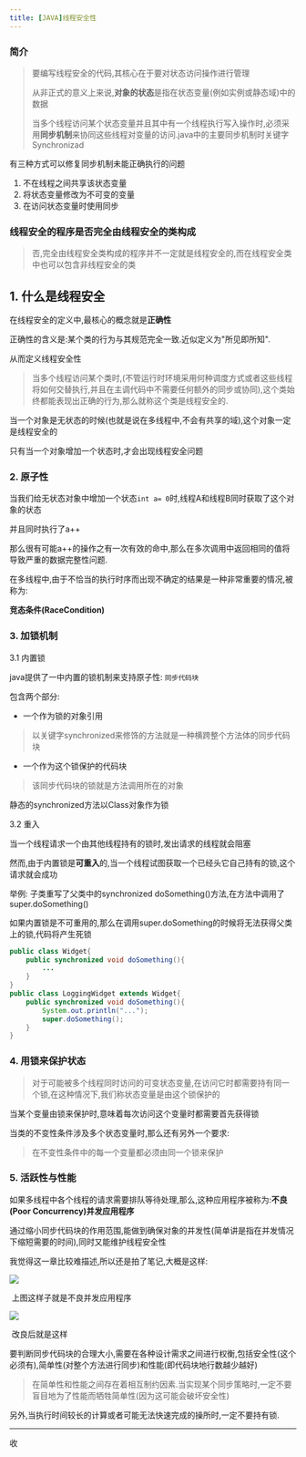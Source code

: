 ```yaml
---
title: [JAVA]线程安全性
---
```

### 简介

> 要编写线程安全的代码,其核心在于要对状态访问操作进行管理
>
> 从非正式的意义上来说,**对象的状态**是指在状态变量(例如实例或静态域)中的数据
>
> 当多个线程访问某个状态变量并且其中有一个线程执行写入操作时,必须采用**同步机制**来协同这些线程对变量的访问.java中的主要同步机制时关键字Synchronizad

有三种方式可以修复同步机制未能正确执行的问题

1. 不在线程之间共享该状态变量
2. 将状态变量修改为不可变的变量
3. 在访问状态变量时使用同步

### 线程安全的程序是否完全由线程安全的类构成

> 否,完全由线程安全类构成的程序并不一定就是线程安全的,而在线程安全类中也可以包含非线程安全的类

## 1. 什么是线程安全

在线程安全的定义中,最核心的概念就是**正确性**

正确性的含义是:某个类的行为与其规范完全一致.近似定义为"所见即所知".

从而定义线程安全性

> 当多个线程访问某个类时,(不管运行时环境采用何种调度方式或者这些线程将如何交替执行,并且在主调代码中不需要任何额外的同步或协同),这个类始终都能表现出正确的行为,那么就称这个类是线程安全的.

当一个对象是无状态的时候(也就是说在多线程中,不会有共享的域),这个对象一定是线程安全的

只有当一个对象增加一个状态时,才会出现线程安全问题

### 2. 原子性

当我们给无状态对象中增加一个状态`int a= 0`时,线程A和线程B同时获取了这个对象的状态

并且同时执行了a++

那么很有可能a++的操作之有一次有效的命中,那么在多次调用中返回相同的值将导致严重的数据完整性问题.

在多线程中,由于不恰当的执行时序而出现不确定的结果是一种非常重要的情况,被称为:

**竞态条件(RaceCondition)**

### 3. 加锁机制

3.1 内置锁

java提供了一中内置的锁机制来支持原子性: `同步代码块`

包含两个部分:

- 一个作为锁的对象引用

> 以关键字synchronized来修饰的方法就是一种横跨整个方法体的同步代码块

- 一个作为这个锁保护的代码块

> 该同步代码块的锁就是方法调用所在的对象

静态的synchronized方法以Class对象作为锁

3.2 重入

当一个线程请求一个由其他线程持有的锁时,发出请求的线程就会阻塞

然而,由于内置锁是**可重入**的,当一个线程试图获取一个已经头它自己持有的锁,这个请求就会成功

举例: 子类重写了父类中的synchronized doSomething()方法,在方法中调用了super.doSomething()

如果内置锁是不可重用的,那么在调用super.doSomething的时候将无法获得父类上的锁,代码将产生死锁

````java
public class Widget{
    public synchronized void doSomething(){
        ...
    }
}
public class LoggingWidget extends Widget{
    public synchronized void doSomething(){
        System.out.println("...");
        super.doSomething();
    }
}
````

### 4. 用锁来保护状态

> 对于可能被多个线程同时访问的可变状态变量,在访问它时都需要持有同一个锁,在这种情况下,我们称状态变量是由这个锁保护的

当某个变量由锁来保护时,意味着每次访问这个变量时都需要首先获得锁

当类的不变性条件涉及多个状态变量时,那么还有另外一个要求:

> 在不变性条件中的每一个变量都必须由同一个锁来保护

### 5. 活跃性与性能

如果多线程中各个线程的请求需要排队等待处理,那么,这种应用程序被称为:**不良(Poor Concurrency)并发应用程序**

通过缩小同步代码块的作用范围,能做到确保对象的并发性(简单讲是指在并发情况下缩短需要的时间),同时又能维护线程安全性

我觉得这一章比较难描述,所以还是拍了笔记,大概是这样:

![](https://raw.githubusercontent.com/nblilili/pic/master/pic/20181207202721.png)

​        上图这样子就是不良并发应用程序

![](https://raw.githubusercontent.com/nblilili/pic/master/pic/20181207202753.png)

​          改良后就是这样

要判断同步代码块的合理大小,需要在各种设计需求之间进行权衡,包括安全性(这个必须有),简单性(对整个方法进行同步)和性能(即代码块地行数越少越好)

> 在简单性和性能之间存在着相互制约因素.当实现某个同步策略时,一定不要盲目地为了性能而牺牲简单性(因为这可能会破坏安全性)

另外,当执行时间较长的计算或者可能无法快速完成的操所时,一定不要持有锁.

-------

收
